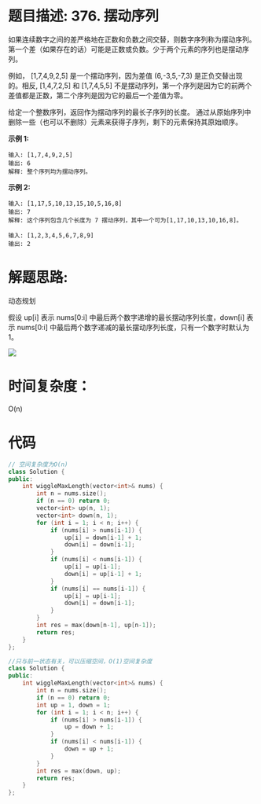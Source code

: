# 题目描述: 376. 摆动序列

如果连续数字之间的差严格地在正数和负数之间交替，则数字序列称为摆动序列。第一个差（如果存在的话）可能是正数或负数。少于两个元素的序列也是摆动序列。

例如， [1,7,4,9,2,5] 是一个摆动序列，因为差值 (6,-3,5,-7,3) 是正负交替出现的。相反, [1,4,7,2,5] 和 [1,7,4,5,5] 不是摆动序列，第一个序列是因为它的前两个差值都是正数，第二个序列是因为它的最后一个差值为零。

给定一个整数序列，返回作为摆动序列的最长子序列的长度。 通过从原始序列中删除一些（也可以不删除）元素来获得子序列，剩下的元素保持其原始顺序。


**示例 1:**
```
输入: [1,7,4,9,2,5]
输出: 6 
解释: 整个序列均为摆动序列。
```

**示例 2:**
```
输入: [1,17,5,10,13,15,10,5,16,8]
输出: 7
解释: 这个序列包含几个长度为 7 摆动序列，其中一个可为[1,17,10,13,10,16,8]。

输入: [1,2,3,4,5,6,7,8,9]
输出: 2

```
  
# 解题思路:

动态规划

假设 up[i] 表示 nums[0:i] 中最后两个数字递增的最长摆动序列长度，down[i] 表示 nums[0:i] 中最后两个数字递减的最长摆动序列长度，只有一个数字时默认为 1。

![](https://pic.leetcode-cn.com/dd09644d01ea873cfb14a3d538c7b6b49680f5d840e22f3eef6a5e07aec78db0-image.png)

# 时间复杂度：
  O(n)
# 代码
```c++
// 空间复杂度为O(n)
class Solution {
public:
    int wiggleMaxLength(vector<int>& nums) {
        int n = nums.size();
        if (n == 0) return 0;
        vector<int> up(n, 1);
        vector<int> down(n, 1);
        for (int i = 1; i < n; i++) {
            if (nums[i] > nums[i-1]) {
                up[i] = down[i-1] + 1;
                down[i] = down[i-1];
            }
            if (nums[i] < nums[i-1]) {
                up[i] = up[i-1];
                down[i] = up[i-1] + 1;
            }
            if (nums[i] == nums[i-1]) {
                up[i] = up[i-1];
                down[i] = down[i-1];
            }
        }
        int res = max(down[n-1], up[n-1]);
        return res;
    }
};

//只与前一状态有关，可以压缩空间，O(1)空间复杂度
class Solution {
public:
    int wiggleMaxLength(vector<int>& nums) {
        int n = nums.size();
        if (n == 0) return 0;
        int up = 1, down = 1;
        for (int i = 1; i < n; i++) {
            if (nums[i] > nums[i-1]) {
                up = down + 1;
            }
            if (nums[i] < nums[i-1]) {
                down = up + 1;
            }
        }
        int res = max(down, up);
        return res;
    }
};
```
